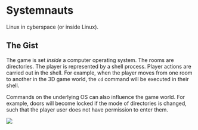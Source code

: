 # Systemnauts 
Linux in cyberspace (or inside Linux).

## The Gist
The game is set *inside* a computer operating system.
The rooms are directories.
The player is represented by a shell process.
Player actions are carried out in the shell.
For example, when the player moves from one room to another in the 3D game world,
the `cd` command will be executed in their shell.

Commands on the underlying OS can also influence the game world.
For example, doors will become locked if the mode of directories is changed, 
such that the player user does not have permission to enter them.

![](/screenshot.png)
